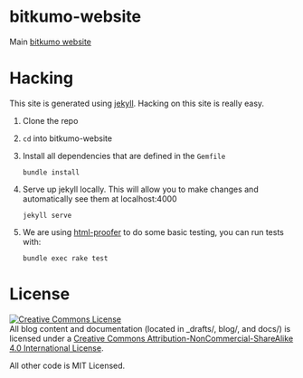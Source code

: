 # bitkumo-website
Main [bitkumo website](https://bitkumo.com)

# Hacking
This site is generated using [jekyll](https://jekyllrb.com/). Hacking on this site is really easy.

1. Clone the repo
2. `cd` into bitkumo-website
3. Install all dependencies that are defined in the `Gemfile`

    ```
    bundle install
    ```
4. Serve up jekyll locally. This will allow you to make changes and automatically see them at localhost:4000

    ```
    jekyll serve
    ```
5. We are using [html-proofer](https://github.com/gjtorikian/html-proofer) to do some basic testing, you can run tests with:

    ```
    bundle exec rake test
    ```

# License
<a rel="license" href="http://creativecommons.org/licenses/by-nc-sa/4.0/"><img alt="Creative Commons License" style="border-width:0" src="https://i.creativecommons.org/l/by-nc-sa/4.0/80x15.png" /></a><br />All blog content and documentation (located in _drafts/, blog/, and docs/) is licensed under a <a rel="license" href="http://creativecommons.org/licenses/by-nc-sa/4.0/">Creative Commons Attribution-NonCommercial-ShareAlike 4.0 International License</a>.

All other code is MIT Licensed.
